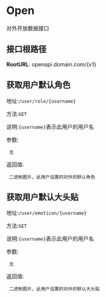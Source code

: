 Open 
================
对外开放数据接口

接口根路径
----------------
**RootURL**: openapi.domain.com/{v1}

获取用户默认角色
----------------

地址:`/user/role/{username}`

方法:`GET`

说明:`{username}`表示此用户的用户名

参数:

     无

返回值:

     二进制图片，此用户设置的对外的默认角色

获取用户默认大头贴
----------------

地址:`/user/emoticon/{username}`

方法:`GET`

说明:`{username}`表示此用户的用户名

参数:

     无

返回值:

     二进制图片，此用户设置的对外的默认大头贴
